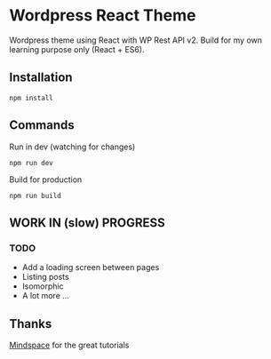 # Wordpress React Theme

Wordpress theme using React with WP Rest API v2. Build for my own learning purpose only (React + ES6).

## Installation

`npm install`

## Commands

Run in dev (watching for changes)

`npm run dev`

Build for production

`npm run build`

## WORK IN (slow) PROGRESS

### TODO

* Add a loading screen between pages
* Listing posts
* Isomorphic 
* A lot more ...

## Thanks

[Mindspace](http://www.codechannels.com/channel/mindspace/) for the great tutorials 
